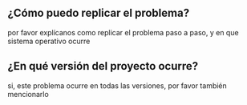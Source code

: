 ## ¿Cómo puedo replicar el problema?
por favor explícanos como replicar el problema paso a paso, y en que sistema operativo ocurre
## ¿En qué versión del proyecto ocurre?
si, este problema ocurre en todas las versiones, por favor también mencionarlo
